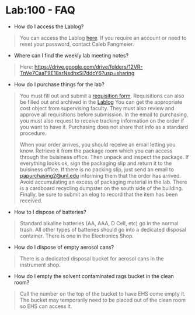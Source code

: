 # Lab:100 - FAQ

  - How do I access the Lablog?
  
  > You can access the Lablog [here](https://nebraskadetectorlab.com). If you require an account or need to reset your password, contact Caleb Fangmeier.
  > 
  
  - Where can I find the weekly lab meeting notes?
  
  > Here: https://drive.google.com/drive/folders/12VR-TnVe7CaaT9E18srNsdhxSi7ddcY6?usp=sharing
  
  - How do I purchase things for the lab?
  
  > You must fill out and submit a [requisition form](https://www.unl.edu/physics/docs/Requisition2014.pdf). Requisitions can also be filled out and archived in the [Lablog](https://nebraskadetectorlab.com/requisitions) You can get the appropriate cost object from supervising faculty. They must also review and approve all requisitions before submission. In the email to purchasing, you must also request to receive tracking information on the order if you want to have it. Purchasing does not share that info as a standard procedure.
  >
  > When your order arrives, you should receive an email letting you know. Retrieve it from the package room which you can access through the buisiness office. Then unpack and inspect the package. If everything looks ok, sign the packaging slip and return it to the buisiness office. If there is no packing slip, just send an email to papurchasing2@unl.edu informing them that the order has arrived. Avoid accumulating an excess of packaging material in the lab. There is a cardboard recycling dumpster on the south side of the building. Finally, be sure to submit an elog to record that the item has been received.

  - How to I dispose of batteries?
  
  > Standard alkaline batteries (AA, AAA, D Cell, etc) go in the normal trash. All other types of batteries should go into a dedicated disposal container. There is one in the Electronics Shop.
  
  - How do I dispose of empty aerosol cans?
  
  > There is a dedicated disposal bucket for aerosol cans in the instrument shop.
  
  - How do I empty the solvent contaminated rags bucket in the clean room?
  
  > Call the number on the top of the bucket to have EHS come empty it. The bucket may temporarily need to be placed out of the clean room so EHS can access it.
